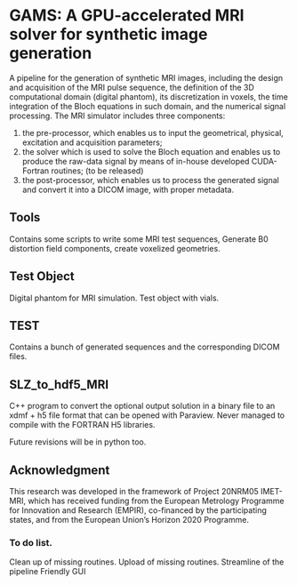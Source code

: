 # GAMS: A GPU-accelerated MRI solver for synthetic image generation

A pipeline for the generation of synthetic MRI images, including the design and acquisition of the MRI pulse sequence, the definition of the 3D computational domain (digital phantom), its discretization in voxels, the time integration of the Bloch equations in such domain, and the numerical signal processing. 
The MRI simulator includes three components: 

1) the pre-processor, which enables us to input the geometrical, physical, excitation and acquisition parameters;
2) the solver which is used to solve the Bloch equation and enables us to produce the raw-data signal by means of in-house developed CUDA-Fortran routines; (to be released)
3) the post-processor, which enables us to process the generated signal and convert it into a DICOM image, with proper metadata. 


## Tools

Contains some scripts to write some MRI test sequences, Generate B0 distortion field components, create voxelized geometries.

## Test Object

Digital phantom for MRI simulation. Test object with vials.

## TEST

Contains a bunch of generated sequences and the corresponding DICOM files.

## SLZ_to_hdf5_MRI

C++ program to convert the optional output solution in a binary file to an xdmf + h5 file format that can be opened with Paraview.
Never managed to compile with the FORTRAN H5 libraries.

Future revisions will be in python too.

## Acknowledgment

This research was developed in the framework of Project 20NRM05 IMET-MRI, which has received funding from the European Metrology Programme for Innovation and Research (EMPIR), co-financed by the participating states, and from the European Union’s Horizon 2020 Programme.

### To do list.

Clean up of missing routines.
Upload of missing routines.
Streamline of the pipeline
Friendly GUI
